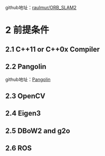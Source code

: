 


github地址：[raulmur/ORB_SLAM2](https://github.com/raulmur/ORB_SLAM2)


# 2 前提条件
## 2.1 C++11 or C++0x Compiler

## 2.2 Pangolin
github地址：[Pangolin](https://github.com/stevenlovegrove/Pangolin)


## 2.3 OpenCV

## 2.4 Eigen3

## 2.5 DBoW2 and g2o

## 2.6 ROS